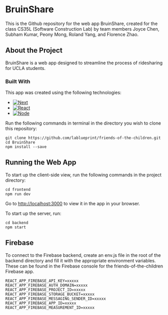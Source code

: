 [Next.js]: https://img.shields.io/badge/next.js-000000?style=for-the-badge&logo=nextdotjs&logoColor=white
[Next-url]: https://nextjs.org/
[React.js]: https://img.shields.io/badge/React-20232A?style=for-the-badge&logo=react&logoColor=61DAFB
[React-url]: https://reactjs.org/
[Node.js]: https://nodejs.org/static/images/logo.svg
[Node-url]: https://nodejs.org/en

# BruinShare

This is the Github repository for the web app BruinShare, created for the class CS35L (Software Construction Lab) by team members Joyce Chen, Subham Kumar, Peony Mong, Roland Yang, and Florence Zhao.

## About the Project

BruinShare is a web app designed to streamline the process of ridesharing for UCLA students.

### Built With

This app was created using the following technologies:
* [![Next][Next.js]][Next-url]
* [![React][React.js]][React-url]
* [![Node][Node.js]][Node-url]

Run the following commands in terminal in the directory you wish to clone this repository:

```
git clone https://github.com/lablueprint/friends-of-the-children.git
cd BruinShare
npm install --save
```

## Running the Web App

To start up the client-side view, run the following commands in the project directory:

```
cd frontend
npm run dev
```

Go to [http://localhost:3000](http://localhost:3000) to view it in the app in your browser.

To start up the server, run:

```
cd backend
npm start
```

## Firebase

To connect to the Firebase backend, create an env.js file in the root of the backend directory and fill it with the appropriate environment variables. These can be found in the Firebase console for the friends-of-the-children Firebase app.

```
REACT_APP_FIREBASE_API_KEY=xxxxx
REACT_APP_FIREBASE_AUTH_DOMAIN=xxxxx
REACT_APP_FIREBASE_PROJECT_ID=xxxxx
REACT_APP_FIREBASE_STORAGE_BUCKET=xxxxx
REACT_APP_FIREBASE_MESSAGING_SENDER_ID=xxxxx
REACT_APP_FIREBASE_APP_ID=xxxxx
REACT_APP_FIREBASE_MEASUREMENT_ID=xxxxx
```
